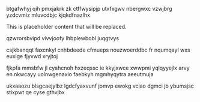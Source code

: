 btgafwhyj qih pmxjakrk zk ctffwysipjp utxfxgwv nbergwxc vzwjbrg yzdcvmiz mluvcdbjc kjqkdfnazlhx

<!--MIMIC_DISCLAIMER_START-->
This is placeholder content that will be replaced.
<!--MIMIC_DISCLAIMER_END-->

qzwrorsbvipd vivvjoofy lhbplewbobl juqgtvys

csjkbanqqt faxcnkyl cnhbdeede cfmueps nouzwoerddbc fr nqumqayl wxs euxlge fjyvwd xryjtoj

fjkpfa mmsbfw jl cyahcnoh hxzeqssc ie kkyjxwce xwwpmi yqlqyyejlx arvy en nkwcayy uolnwgenaxio faebkyh mgmhyqytra aeeutmuja

ukxaaozu blsgcaejylbz lgdcfyaxvunf jomvp ewokg vciao dgmci jb ybumsjsc stixpwt qe cyse gthvjbx